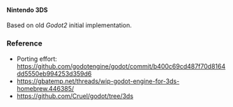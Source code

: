 #### Nintendo 3DS

Based on old _Godot2_ initial implementation.

### Reference
 * Porting effort: https://github.com/godotengine/godot/commit/b400c69cd487f70d8164dd5550eb994253d359d6
 * https://gbatemp.net/threads/wip-godot-engine-for-3ds-homebrew.446385/
 * https://github.com/Cruel/godot/tree/3ds
